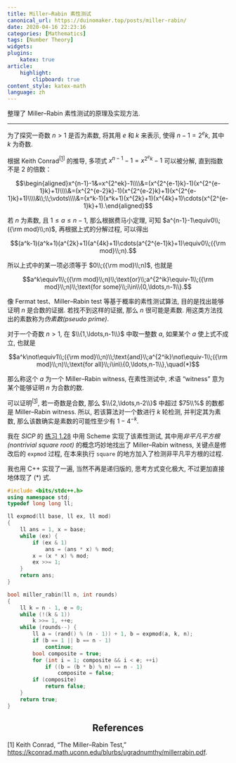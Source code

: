 ```yaml
---
title: Miller–Rabin 素性测试
canonical_url: https://duinomaker.top/posts/miller-rabin/
date: 2020-04-16 22:23:16
categories: [Mathematics]
tags: [Number Theory]
widgets:
plugins:
    katex: true
article:
    highlight:
        clipboard: true
content_style: katex-math
language: zh
---
```


整理了 Miller–Rabin 素性测试的原理及实现方法.

<!-- more -->

---

为了探究一奇数 $n>1$ 是否为素数, 将其用 $e$ 和 $k$ 来表示, 使得 $n-1=2^ek$, 其中 $k$ 为奇数.

根据 Keith Conrad<span class="serif"><sup>[<a href="#cite-1">1</a>]</sup></span> 的推导, 多项式 $x^{n-1}-1=x^{2^ek}-1$ 可以被分解, 直到指数不是 $2$ 的倍数：

$$\begin{aligned}x^{n-1}-1&=x^{2^ek}-1\\\\&=(x^{2^{e-1}k}-1)(x^{2^{e-1}k}+1)\\\\&=(x^{2^{e-2}k}-1)(x^{2^{e-2}k}+1)(x^{2^{e-1}k}+1)\\\\&\\;\\;\vdots\\\\&=(x^k-1)(x^k+1)(x^{2k}+1)(x^{4k}+1)\cdots(x^{2^{e-1}k}+1).\end{aligned}$$

若 $n$ 为素数, 且 $1\leq a\leq n-1$, 那么根据费马小定理, 可知 $a^{n-1}-1\equiv0\\;({\rm mod}\\;n)$, 再根据上式的分解过程, 可以得出

$$(a^k-1)(a^k+1)(a^{2k}+1)(a^{4k}+1)\cdots(a^{2^{e-1}k}+1)\equiv0\\;({\rm mod}\\;n).$$

所以上式中的某一项必须等于 $0\\;({\rm mod}\\;n)$, 也就是

$$a^k\equiv1\\;({\rm mod}\\;n)\\;\text{or}\\;a^{2^ik}\equiv-1\\;({\rm mod}\\;n)\\;\text{for some}\\;i\in\\{0,\ldots,n-1\\}.$$

像 Fermat test、Miller–Rabin test 等基于概率的素性测试算法, 目的是找出能够证明 $n$ 是合数的证据. 若找不到这样的证据, 那么 $n$ 很可能是素数. 用这类方法找出的素数称为*伪素数(pseudo prime)*.

对于一个奇数 $n>1$, 在 $\\{1,\ldots,n-1\\}$ 中取一整数 $a$, 如果某个 $a$ 使上式不成立, 也就是

$$a^k\not\equiv1\\;({\rm mod}\\;n)\\;\text{and}\\;a^{2^ik}\not\equiv-1\\;({\rm mod}\\;n)\\;\text{for all}\\;i\in\\{0,\ldots,n-1\\},\quad(*)$$

那么称这个 $a$ 为一个 Miller–Rabin witness, 在素性测试中, 术语 “witness” 意为某个能够证明 $n$ 为合数的数.

可以证明<sup class="serif">[<a href="#cite-1">1</a>]</sup>, 若一奇数是合数, 那么 $\\{2,\ldots,n-2\\}$ 中超过 $75\\%$ 的数都是 Miller–Rabin witness. 所以, 若该算法对一个数进行 $k$ 轮检测, 并判定其为素数, 那么该数确实是素数的可能性至少有 $1-4^{-k}$.

我在 *SICP* 的 <a href="/SICP/exercises/1-2/#Exercise-1-28">练习 1.28</a> 中用 Scheme 实现了该素性测试, 其中用*非平凡平方根(nontrivial square root)* 的概念巧妙地找出了 Miller–Rabin witness, 关键点是修改后的 `expmod` 过程, 在本来执行 `square` 的地方加入了检测非平凡平方根的过程.

我也用 C++ 实现了一遍, 当然不再是递归版的, 思考方式变化极大, 不过更加直接地体现了 $(*)$ 式.

``` c++ Miller-Rabin.cpp
#include <bits/stdc++.h>
using namespace std;
typedef long long ll;

ll expmod(ll base, ll ex, ll mod)
{
    ll ans = 1, x = base;
    while (ex) {
        if (ex & 1)
            ans = (ans * x) % mod;
        x = (x * x) % mod;
        ex >>= 1;
    }
    return ans;
}

bool miller_rabin(ll n, int rounds)
{
    ll k = n - 1, e = 0;
    while (!(k & 1))
        k >>= 1, ++e;
    while (rounds--) {
        ll a = (rand() % (n - 1)) + 1, b = expmod(a, k, n);
        if (b == 1 || b == n - 1)
            continue;
        bool composite = true;
        for (int i = 1; composite && i < e; ++i)
            if ((b = (b * b) % n) == n - 1)
                composite = false;
        if (composite)
            return false;
    }
    return true;
}
```

<h2 class="serif" style="text-align:center;">References</h2>

<p id="cite-1" class="serif">[1] Keith Conrad, “The Miller–Rabin Test,” <a href="https://kconrad.math.uconn.edu/blurbs/ugradnumthy/millerrabin.pdf" target="_blank">https://kconrad.math.uconn.edu/blurbs/ugradnumthy/millerrabin.pdf</a>.</p>
